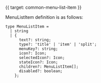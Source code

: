 {{ target: common-menu-list-item }}

MenuListItem definition is as follows:

```
type MenuListItem =
  | string
  | {
      text?: string;
      type?: 'title' | 'item' | 'split';
      menuKey?: string;
      icon?: Icon;
      selectedIcon?: Icon;
      stateIcon?: Icon;
      children?: MenuListItem[];
      disabled?: boolean;
    };
```
